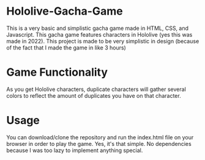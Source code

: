 # Hololive-Gacha-Game

This is a very basic and simplistic gacha game made in HTML, CSS, and Javascript. This gacha game features characters in Hololive (yes this was made in 2022). This project is made to be very simplistic in design (because of the fact that I made the game in like 3 hours)


# Game Functionality

As you get Hololive characters, duplicate characters will gather several colors to reflect the amount of duplicates you have on that character. 

# Usage

You can download/clone the repository and run the index.html file on your browser in order to play the game. Yes, it's that simple. No dependencies because I was too lazy to implement anything special.
